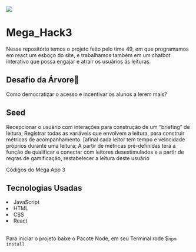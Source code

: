 <img src="https://www.megahack.com.br/wp-content/themes/megahacklang/img/logo-branco.png">

<h1> Mega_Hack3 </h1>
	
<p>Nesse repositório temos o projeto feito pelo time 49, em que programamos em react um esboço do site, e trabalhamos também em
um chatbot interativo que possa engajar e atrair os usuários ás leituras.</p>

<h2>Desafio da Árvore🌳</h2>

<p>Como democratizar o acesso e incentivar os alunos a lerem mais?</p>

<h2>Seed</h2>

<p>Recepcionar o usuário com interações para construção de um “briefing” de leitura;
Registrar todas as variáveis que envolvem a leitura, para construir métricas de acompanhamento.
[afinal cada leitor tem tempo e velocidade próprios durante uma leitura;
A partir de métricas pré-definidas terá a função de qualificar e conectar com leitores desestimulados e a
partir de regras de gamificação, restabelecer a leitura deste usuário</p>
Códigos do Mega App 3

<h2>Tecnologias Usadas</h2>

<div>
	<li>JavaScript</li>
	<li>HTML</li>
	<li>CSS</li>
	<li>React</li>
</div>	
</br>
<p>Para iniciar o projeto baixe o Pacote Node, em seu Terminal rode $<code>npm install</code></p>
